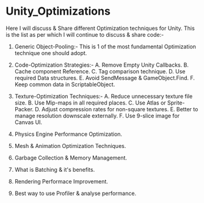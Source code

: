# Unity_Optimizations

Here I will discuss & Share different Optimization techniques for Unity. This is the list as per which I will continue to discuss & share code:-

1. Generic Object-Pooling:- This is 1 of the most fundamental Optimization technique one should adopt.

2. Code-Optimization Strategies:-
  A. Remove Empty Unity Callbacks.
  B. Cache component Reference.
  C. Tag comparison technique.
  D. Use required Data structures.
  E. Avoid SendMessage & GameObject.Find.
  F. Keep common data in ScriptableObject.

3. Texture-Optimization Techniques:-
  A. Reduce unnecessary texture file size.
  B. Use Mip-maps in all required places.
  C. Use Atlas or Sprite-Packer.
  D. Adjust compression rates for non-square textures.
  E. Better to manage resolution downscale externally.
  F. Use 9-slice image for Canvas UI.

4. Physics Engine Performance Optimization.

5. Mesh & Animation Optimization Techniques.

6. Garbage Collection & Memory Management.

7. What is Batching & it's benefits.

8. Rendering Performace Improvement.

9. Best way to use Profiler & analyse performance.

